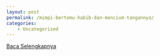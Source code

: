 ```yaml
---
layout: post
permalink: /mimpi-bertemu-habib-dan-mencium-tangannya/
categories:
    - Uncategorized
---
```


[Baca Selengkapnya](/01)